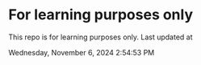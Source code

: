 # For learning purposes only
This repo is for learning purposes only.
Last updated at

Wednesday, November 6, 2024 2:54:53 PM

